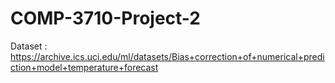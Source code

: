 # COMP-3710-Project-2

Dataset : https://archive.ics.uci.edu/ml/datasets/Bias+correction+of+numerical+prediction+model+temperature+forecast
